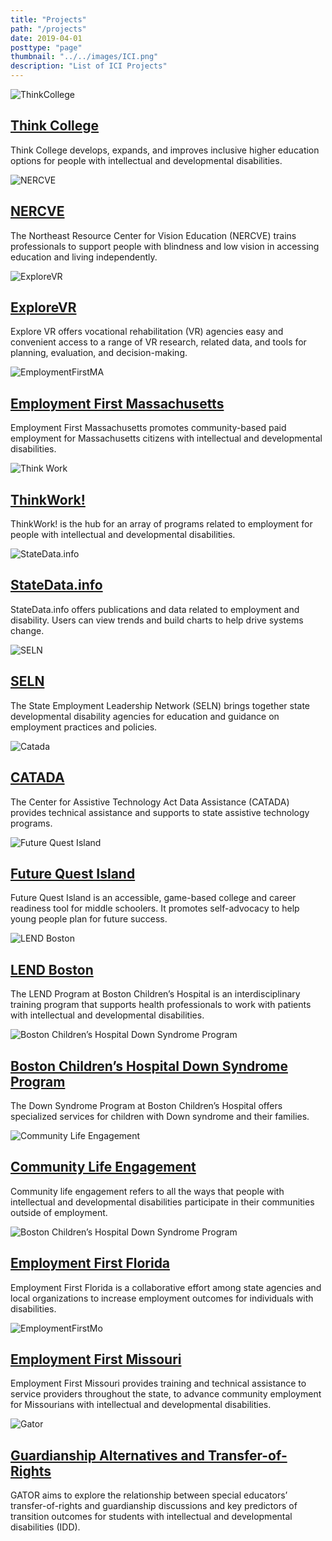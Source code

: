 ```yaml
---
title: "Projects"
path: "/projects"
date: 2019-04-01
posttype: "page"
thumbnail: "../../images/ICI.png"
description: "List of ICI Projects"
---
```


<div class="row">
<div class="col-md-6 mb-4 d-flex align-self-stretch">
<div class="card shadow-sm p-3">
<div class="row">
	<div class="col-md-3">
<div class="card-image">
<img src="../../images/thinkcollege.png" class="db" alt = "ThinkCollege" />
</div>
</div>
<div class="col-md-9">
<div class="card-body">
<h2 class="card-title"><a href="/projects/thinkcollege">
Think College</a>
</h2>
<p>Think College develops, expands, and improves inclusive higher education options for people with intellectual and developmental disabilities.</p>
</div>
</div>
</div>
</div>
</div>
<div class="col-md-6 mb-4 d-flex align-self-stretch">
<div class="card shadow-sm p-3">
<div class="row">
	<div class="col-md-3">
<div class="card-image">
<img src="../../images/nercve.png" class="db" alt = "NERCVE" />
</div>
</div>
<div class="col-md-9">
<div class="card-body">
<h2 class="card-title"><a href="/projects/nercve">
NERCVE</a>
</h2>
<p>The Northeast Resource Center for Vision Education (NERCVE) trains professionals to support people with blindness and low vision in accessing education and living independently.</p>
</div>
</div>
</div>
</div>
</div>
</div>
<div class="row">
<div class="col-md-6 mb-4 d-flex align-self-stretch">
<div class="card shadow-sm p-3">
<div class="row">
	<div class="col-md-3">
<div class="card-image">
<img src="../../images/EVR-sq-300.png" class="db" alt = "ExploreVR" />
</div>
</div>
<div class="col-md-9">
<div class="card-body">
<h2 class="card-title"><a  href="/projects/explorevr">
ExploreVR</a>
</h2>
<p>Explore VR offers vocational rehabilitation (VR) agencies easy and convenient access to a range of VR research, related data, and tools for planning, evaluation, and decision-making.</p>
</div>
</div>
</div>
</div>
</div>
<div class="col-md-6 mb-4 d-flex align-self-stretch">
<div class="card shadow-sm p-3">
<div class="row">
	<div class="col-md-3">
<div class="card-image">
<img src="../../images/employmentfirstma.png" class="db" alt = "EmploymentFirstMA" />
</div>
</div>
<div class="col-md-9">
<div class="card-body">
<h2 class="card-title"><a  href="/projects/employmentfirstma">
Employment First Massachusetts</a></h2>
<p>Employment First Massachusetts promotes community-based paid employment for Massachusetts citizens with intellectual and developmental disabilities. </p>
</div>
</div>
</div>
</div>
</div>
</div>
<div class="row">
<div class="col-md-6 mb-4 d-flex align-self-stretch">
<div class="card shadow-sm p-3">
<div class="row">
	<div class="col-md-3">
<div class="card-image">
<img src ="../../images/thinkwork.png" class ="db" alt = "Think Work" />
</div>
</div>
<div class="col-md-9">
<div class="card-body">
<h2 class="card-title"><a  href="/projects/thinkwork">
ThinkWork!</a>
</h2>
<p>ThinkWork! is the hub for an array of programs related to employment for people with intellectual and developmental disabilities.</p>
</div>
</div>
</div>
</div>
</div>
<div class="col-md-6 mb-4 d-flex align-self-stretch">
<div class="card shadow-sm p-3">
<div class="row">
<div class="col-md-3">
<div class="card-image">
<img src="../../images/statedata.png" class="db" alt = "StateData.info" />
</div>
</div>
<div class="col-md-9">
<div class="card-body">
<h2 class="card-title"><a  href="/projects/statedata">
StateData.info</a>
</h2>
<p>StateData.info offers publications and data related to employment and disability. Users can view trends and build charts to help drive systems change.</p>
</div>
</div>
</div>
</div>
</div>
</div>
<div class="row">
<div class="col-md-6 mb-4 d-flex align-self-stretch">
<div class="card shadow-sm p-3">
<div class="row">
	<div class="col-md-3">
<div class="card-image">
<img src="../../images/seln.png" class="db" alt = "SELN"/>
</div>
</div>
<div class="col-md-9">
<div class="card-body">
<h2 class="card-title"><a  href="/projects/seln">
SELN</a>
</h2>
<p>The State Employment Leadership Network (SELN) brings together state developmental disability agencies for education and guidance on employment practices and policies.</p>
</div>
</div>
</div>
</div>
</div>
<div class="col-md-6 mb-4 d-flex align-self-stretch">
<div class="card shadow-sm p-3">
<div class="row">
	<div class="col-md-3">
<div class="card-image">
<img src="../../images/catada.png" class="db" alt = "Catada" />
</div>
</div>
<div class="col-md-9">
<div class="card-body">
<h2 class="card-title"><a href="/projects/catada">CATADA</a>
</h2>
<p>The Center for Assistive Technology Act Data Assistance (CATADA) provides technical assistance and supports to state assistive technology programs.</p>
</div>
</div>
</div>
</div>
</div>
</div>
<div class="row">
<div class="col-md-6 mb-4 d-flex align-self-stretch">
<div class="card shadow-sm p-3">
<div class="row">
	<div class="col-md-3">
<div class="card-image">
<img src="../../images/fqi.png" class="db" alt = "Future Quest Island" />
</div>
</div>
<div class="col-md-9">
<div class="card-body">
<h2 class="card-title"><a  href="/projects/fqi">
Future Quest Island</a>
</h2>
<p>Future Quest Island is an accessible, game-based college and career readiness tool for middle schoolers. It promotes self-advocacy to help young people plan for future success.  </p>
</div>
</div>
</div>
</div>
</div>
<div class="col-md-6 mb-4 d-flex align-self-stretch">
<div class="card shadow-sm p-3">
<div class="row">
	<div class="col-md-3">
<div class="card-image">
<img src="../../images/bch-lend-logo.png" class="db" alt = "LEND Boston" />
</div>
</div>
<div class="col-md-9">
<div class="card-body">
<h2 class="card-title"> <a  href="/projects/lend">
LEND Boston</a>
</h2>
<p> The LEND Program at Boston Children’s Hospital is an interdisciplinary training program that supports health professionals to work with patients with intellectual and developmental disabilities. </p>
</div>
</div>
</div>
</div>
</div>
</div>
<div class="row">
<div class="col-md-6 mb-4 d-flex align-self-stretch">
<div class="card shadow-sm p-3">
<div class="row">
	<div class="col-md-3">
<div class="card-image">
<img src="../../images/bch-ds-logo.png" class="db" alt = "Boston Children’s Hospital Down Syndrome Program" />
</div>
</div>
	<div class="col-md-9">
<div class="card-body">
<h2 class="card-title"><a  href="/projects/bchdsp">
Boston Children’s Hospital Down Syndrome Program</a>
</h2>
<p>The Down Syndrome Program at Boston Children’s Hospital offers specialized services for children with Down syndrome and their families. </p>
</div>
</div>
</div>
</div>
</div>
<div class="col-md-6 mb-4 d-flex align-self-stretch">
<div class="card shadow-sm p-3">
<div class="row">
	<div class="col-md-3">
<div class="card-image">
<img src="../../images/CLE-square-logo.png" class="db" alt = "Community Life Engagement"/>
</div>
</div>
	<div class="col-md-9">
<div class="card-body">
<h2 class="card-title">
<a href="/projects/cle">
Community Life Engagement</a>
</h2>
<p>Community life engagement refers to all the ways that people with intellectual and developmental disabilities participate in their communities outside of employment.</p>
</div>
</div>
</div>
</div>
</div>
</div>
<div class="row">
<div class="col-md-6 mb-4 d-flex align-self-stretch">
<div class="card shadow-sm p-3">
<div class="row">
	<div class="col-md-3">
<div class="card-image">
<img src="../../images/empfirstFL-sq-300.png" class="db" alt = "Boston Children’s Hospital Down Syndrome Program" />
</div>
</div>
<div class="col-md-9">
<div class="card-body">
<h2 class="card-title">
<a  href="/projects/emp1stfl">Employment First Florida</a>
</h2>
<p>Employment First Florida is a collaborative effort among state agencies and local organizations to increase employment outcomes for individuals with disabilities. </p>
</div>
</div>
</div>
</div>
</div>
<div class="col-md-6 mb-4 d-flex align-self-stretch">
<div class="card shadow-sm p-3">
<div class="row">
	<div class="col-md-3">
<div class="card-image">
<img src="../../images/empfirstMO-sq-300.png" class="db" alt = "EmploymentFirstMo" />
</div>
</div>
	<div class="col-md-9">
<div class="card-body">
<h2 class="card-title"><a href="/projects/emp1stmo">
Employment First Missouri</a>
</h2>
<p>Employment First Missouri provides training and technical assistance to service providers throughout the state, to advance community employment for Missourians with intellectual and developmental disabilities.</p>
</div>
</div>
</div>
</div>
</div>
</div>
<div class="row">
<div class="col-md-6 mb-4 d-flex align-self-stretch">
<div class="card shadow-sm p-3">
<div class="row">
	<div class="col-md-3">
<div class="card-image">
<img src="../../images/gator_thumbnail.png" class="db" alt = "Gator" />
</div>
</div>
<div class="col-md-9">
<div class="card-body">
<h2 class="card-title"><a href="/projects/gator">
Guardianship Alternatives and Transfer-of-Rights</a>
</h2>
<p>GATOR aims to explore the relationship between special educators’ transfer-of-rights and guardianship discussions and key predictors of transition outcomes for students with intellectual and developmental disabilities (IDD). </p>
</div>
</div>
</div>
</div>
</div>
</div>
